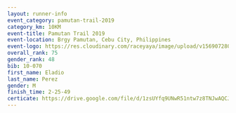 ```yaml
---
layout: runner-info 
event_category: pamutan-trail-2019 
category_km: 10KM 
event-title: Pamutan Trail 2019 
event-location: Brgy Pamutan, Cebu City, Philippines 
event-logo: https://res.cloudinary.com/raceyaya/image/upload/v1569072806/logo/pamutan-trail_d8abrj.jpg 
overall_rank: 75
gender_rank: 48
bib: 10-070
first_name: Eladio
last_name: Perez
gender: M
finish_time: 2-25-49
certicate: https://drive.google.com/file/d/1zsUYfq9UNwR51ntw7z8TNJwAQCJPTqw9/view?usp=sharing
---
```

